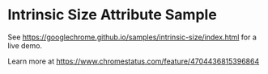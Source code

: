 Intrinsic Size Attribute Sample
===
See https://googlechrome.github.io/samples/intrinsic-size/index.html for a live demo.

Learn more at https://www.chromestatus.com/feature/4704436815396864

